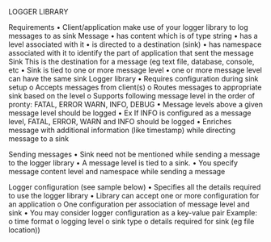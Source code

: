 LOGGER LIBRARY

Requirements
    • Client/application make use of your logger library to log messages to as sink
Message
    • has content which is of type string
    • has a level associated with it
    • is directed to a destination (sink)
    • has namespace associated with it to identify the part of application that sent the message
Sink
    This is the destination for a message (eg text file, database, console, etc
    • Sink is tied to one or more message level
    • one or more message level can have the same sink Logger library
    • Requires configuration during sink setup o Accepts messages from client(s)
        o Routes messages to appropriate sink based on the level
        o Supports following message level in the order of pronty: FATAL, ERROR WARN, INFO, DEBUG • Message levels above            a given message level should be logged
    • Ex If INFO is configured as a message level, FATAL, ERROR, WARN and INFO should be logged
    • Enriches message with additional information (like timestamp) while directing message to a sink

Sending messages
    • Sink need not be mentioned while sending a message to the logger library
    • A message level is tied to a sink.
    • You specify message content level and namespace while sending a message

Logger configuration (see sample below)
    • Specifies all the details required to use the logger library
    • Library can accept one or more configuration for an application
        o One configuration per association of message level and sink
    • You may consider logger configuration as a key-value pair Example:
        o time format o logging level o sink type
        o details required for sink (eg file location))
